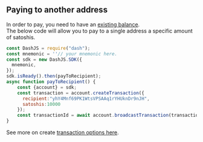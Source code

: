 ## Paying to another address

In order to pay, you need to have an [existing balance](/examples/receive-money-and-check-balance.md).   
The below code will allow you to pay to a single address a specific amount of satoshis.

```js
const DashJS = require("dash");
const mnemonic = ''// your mnemonic here.
const sdk = new DashJS.SDK({
  mnemonic,
});
sdk.isReady().then(payToRecipient);
async function payToRecipient() {
    const {account} = sdk;
    const transaction = account.createTransaction({
      recipient:"yhY4Mnf69PK1WtsVPSAAq1rYHUknDr9nJH",
      satoshis:10000
    });
    const transactionId = await account.broadcastTransaction(transaction);
}
```

See more on create [transaction options here](https://dashevo.github.io/wallet-lib/#/usage/account?id=create-transaction).
